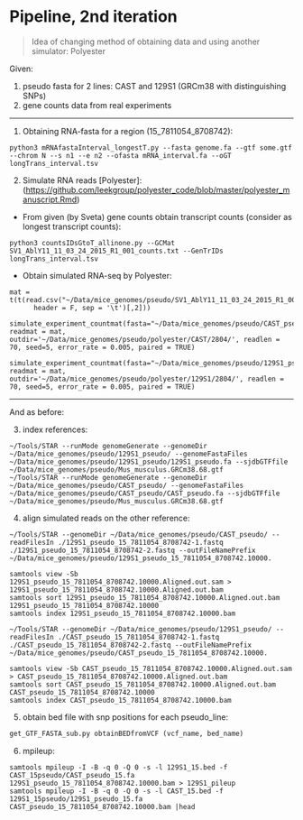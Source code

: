 # Pipeline, 2nd iteration

> Idea of changing method of obtaining data and using another simulator: Polyester

Given:
1. pseudo fasta for 2 lines: CAST and 129S1 (GRCm38 with distinguishing SNPs)
2. gene counts data from real experiments

---

1. Obtaining RNA-fasta for a region (15_7811054_8708742):
```
python3 mRNAfastaInterval_longestT.py --fasta genome.fa --gtf some.gtf --chrom N --s n1 --e n2 --ofasta mRNA_interval.fa --oGT longTrans_interval.tsv

```

2. Simulate RNA reads [Polyester]:
(https://github.com/leekgroup/polyester_code/blob/master/polyester_manuscript.Rmd)
* From given (by Sveta) gene counts obtain transcript counts (consider as longest transcript counts):
```
python3 countsIDsGtoT_allinone.py --GCMat SV1_AblY11_11_03_24_2015_R1_001_counts.txt --GenTrIDs longTrans_interval.tsv
```
* Obtain simulated RNA-seq by Polyester:
```
mat = t(t(read.csv("~/Data/mice_genomes/pseudo/SV1_AblY11_11_03_24_2015_R1_001_counts_TRANSCRIPT.txt", 
      header = F, sep = '\t')[,2]))

simulate_experiment_countmat(fasta="~/Data/mice_genomes/pseudo/CAST_pseudo.15_7811054_8708742.fa", readmat = mat, outdir='~/Data/mice_genomes/pseudo/polyester/CAST/2804/', readlen = 70, seed=5, error_rate = 0.005, paired = TRUE)

simulate_experiment_countmat(fasta="~/Data/mice_genomes/pseudo/129S1_pseudo.15_7811054_8708742.fa", readmat = mat, outdir='~/Data/mice_genomes/pseudo/polyester/129S1/2804/', readlen = 70, seed=5, error_rate = 0.005, paired = TRUE)
```

---
And as before:

3. index references:
```
~/Tools/STAR --runMode genomeGenerate --genomeDir ~/Data/mice_genomes/pseudo/129S1_pseudo/ --genomeFastaFiles ~/Data/mice_genomes/pseudo/129S1_pseudo/129S1_pseudo.fa --sjdbGTFfile ~/Data/mice_genomes/pseudo/Mus_musculus.GRCm38.68.gtf
~/Tools/STAR --runMode genomeGenerate --genomeDir ~/Data/mice_genomes/pseudo/CAST_pseudo/ --genomeFastaFiles ~/Data/mice_genomes/pseudo/CAST_pseudo/CAST_pseudo.fa --sjdbGTFfile ~/Data/mice_genomes/pseudo/Mus_musculus.GRCm38.68.gtf
```

4. align simulated reads on the other reference:
```
~/Tools/STAR --genomeDir ~/Data/mice_genomes/pseudo/CAST_pseudo/ --readFilesIn ./129S1_pseudo_15_7811054_8708742-1.fastq ./129S1_pseudo_15_7811054_8708742-2.fastq --outFileNamePrefix ~/Data/mice_genomes/pseudo/129S1_pseudo_15_7811054_8708742.10000.

samtools view -Sb 129S1_pseudo_15_7811054_8708742.10000.Aligned.out.sam > 129S1_pseudo_15_7811054_8708742.10000.Aligned.out.bam
samtools sort 129S1_pseudo_15_7811054_8708742.10000.Aligned.out.bam 129S1_pseudo_15_7811054_8708742.10000
samtools index 129S1_pseudo_15_7811054_8708742.10000.bam

~/Tools/STAR --genomeDir ~/Data/mice_genomes/pseudo/129S1_pseudo/ --readFilesIn ./CAST_pseudo_15_7811054_8708742-1.fastq ./CAST_pseudo_15_7811054_8708742-2.fastq --outFileNamePrefix ~/Data/mice_genomes/pseudo/CAST_pseudo_15_7811054_8708742.10000.
  
samtools view -Sb CAST_pseudo_15_7811054_8708742.10000.Aligned.out.sam > CAST_pseudo_15_7811054_8708742.10000.Aligned.out.bam
samtools sort CAST_pseudo_15_7811054_8708742.10000.Aligned.out.bam CAST_pseudo_15_7811054_8708742.10000
samtools index CAST_pseudo_15_7811054_8708742.10000.bam
```

5. obtain bed file with snp positions for each pseudo_line:
```python
get_GTF_FASTA_sub.py obtainBEDfromVCF (vcf_name, bed_name)
```

6. mpileup:
```
samtools mpileup -I -B -q 0 -Q 0 -s -l 129S1_15.bed -f CAST_15pseudo/CAST_pseudo_15.fa 129S1_pseudo_15_7811054_8708742.10000.bam > 129S1_pileup
samtools mpileup -I -B -q 0 -Q 0 -s -l CAST_15.bed -f 129S1_15pseudo/129S1_pseudo_15.fa CAST_pseudo_15_7811054_8708742.10000.bam |head   
```
